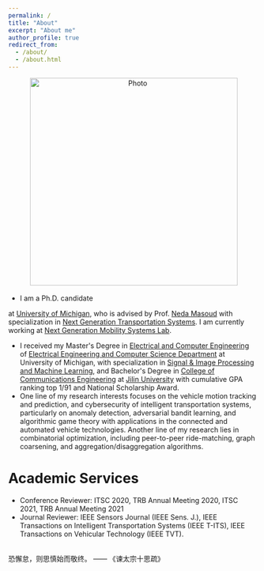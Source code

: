 ```yaml
---
permalink: /
title: "About"
excerpt: "About me"
author_profile: true
redirect_from: 
  - /about/
  - /about.html
---
```


<p align="center">
  <img src="https://yiyang920.github.io/images/yiyangwang_img2_bw.jpg?raw=true" alt="Photo" style="width: 420px;"/> 
</p>

<!-- # About Me -->
* I am a Ph.D. candidate 
<!-- in the [Department of Civil and Environmental Engineering](https://cee.engin.umich.edu/)  -->
at [University of Michigan](https://umich.edu/), who is advised by Prof. [Neda Masoud](https://cee.engin.umich.edu/people/masoud-neda/) with specialization in [Next Generation Transportation Systems](https://cee.engin.umich.edu/research/infrastructure/transportation/). I am currently working at [Next Generation Mobility Systems Lab](http://www-personal.umich.edu/~nmasoud/index.html).
* I received my Master's Degree in [Electrical and Computer Engineering](https://ece.engin.umich.edu/) of [Electrical Engineering and Computer Science Department](https://eecs.engin.umich.edu/) at University of Michigan, with specialization in [Signal & Image Processing and Machine Learning](https://ece.engin.umich.edu/research/research-areas/signal-image-processing-and-machine-learning/), and Bachelor's Degree in [College of Communications Engineering](https://dce.jlu.edu.cn/ENGLISH/HOM.htm) at [Jilin University](http://global.jlu.edu.cn/) with cumulative GPA ranking top 1/91 and National Scholarship Award. 
* One line of my research interests focuses on the vehicle motion tracking and prediction, and cybersecurity of intelligent transportation systems, particularly on anomaly detection, adversarial bandit learning, and algorithmic game theory with applications in the connected and automated vehicle technologies. Another line of my research lies in combinatorial optimization, including peer-to-peer ride-matching, graph coarsening, and aggregation/disaggregation algorithms. 

# Academic Services
* Conference Reviewer: ITSC 2020, TRB Annual Meeting 2020, ITSC 2021, TRB Annual Meeting 2021
* Journal Reviewer: IEEE Sensors Journal (IEEE Sens. J.), IEEE Transactions on Intelligent Transportation Systems (IEEE T-ITS), IEEE Transactions on Vehicular Technology (IEEE TVT).

<br>恐懈怠，则思慎始而敬终。 ——  《谏太宗十思疏》